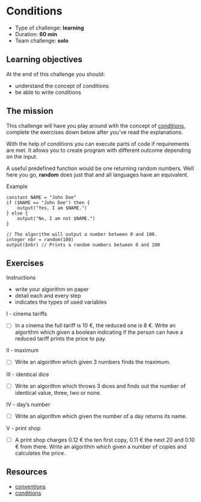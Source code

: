 # Conditions
* Type of challenge: **learning**
* Duration: **60 min**
* Team challenge: **solo**

## Learning objectives
At the end of this challenge you should:
* understand the concept of conditions
* be able to write conditions

## The mission
This challenge will have you play around with the concept of [conditions](https://en.wikipedia.org/wiki/Conditional_(computer_programming)), complete the exercises down below after you’ve read the explanations.

With the help of conditions you can execute parts of code if requirements are met. It allows you to create program with different outcome depending on the input.

A useful predefined function would be one returning random numbers. Well here you go, **random** does just that and all languages have an equivalent.

Example
``` This algorithm will output "Yes, I am John Doe."
constant NAME = "John Doe"
if ($NAME == "John Doe") then {
	output("Yes, I am $NAME.")
} else {
	output("No, I am not $NAME.")
}

// The algorithm will output a number between 0 and 100.
integer nbr = random(100)
output($nbr) // Prints a random numbers between 0 and 100
```

## Exercises
Instructions
* write your algorithm on paper
* detail each and every step
* indicates the types of used variables

I - cinema tariffs
-[ ] In a cinema the full tariff is 10 €, the reduced one is 8 €. Write an algorithm which given a boolean indicating if the person can have a reduced tariff prints the price to pay.

II - maximum
-[ ] Write an algorithm which given 3 numbers finds the maximum.

III - identical dice
-[ ] Write an algorithm which throws 3 dices and finds out the number of identical value, three, two or none.

IV - day’s number
-[ ] Write an algorithm which given the number of a day returns its name.

V - print shop
-[ ] A print shop charges 0.12 € the ten first copy, 0.11 € the next 20 and 0.10 € from there. Write an algorithm which given a number of copies and calculates the price.

## Resources
* [conventions](https://github.com/becodeorg/BXL-Swartz-4-27/blob/master/1.The-Field/7.Algorithmic/conventions.adoc)
* [conditions](https://computersciencewiki.org/index.php/Conditionals)
